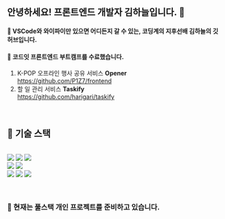 ## 안녕하세요! 프론트엔드 개발자 김하늘입니다. 👋

#### 💬 VSCode와 와이파이만 있으면 어디든지 갈 수 있는, 코딩계의 지후선배 김하늘의 깃허브입니다.
#### 🌱 코드잇 프론트엔드 부트캠프를 수료했습니다.
1. K-POP 오프라인 행사 공유 서비스 **Opener** <br/> https://github.com/P1Z7/frontend
2. 할 일 관리 서비스 **Taskify** <br/> https://github.com/harigari/taskify
<br/>

## 🔭 기술 스택
<br/> <img src="https://img.shields.io/badge/typescript-3178C6?style=for-the-badge&logo=typescript&logoColor=white"> <img src="https://img.shields.io/badge/react-61DAFB?style=for-the-badge&logo=react&logoColor=white"> <img src="https://img.shields.io/badge/next.js-000000?style=for-the-badge&logo=next.js&logoColor=white"> <br/> <img src="https://img.shields.io/badge/git-F05032?style=for-the-badge&logo=git&logoColor=white"> <img src="https://img.shields.io/badge/prettier-F7B93E?style=for-the-badge&logo=prettier&logoColor=white">
<br/> <img src="https://img.shields.io/badge/html5-E34F26?style=for-the-badge&logo=html5&logoColor=white"> <img src="https://img.shields.io/badge/tailwindcss-06B6D4?style=for-the-badge&logo=tailwindcss&logoColor=white"> <img src="https://img.shields.io/badge/styledcomponents-DB7093?style=for-the-badge&logo=styledcomponents&logoColor=white">

<br/>

### 🤔 현재는 풀스택 개인 프로젝트를 준비하고 있습니다.
